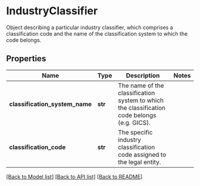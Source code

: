 # IndustryClassifier

Object describing a particular industry classifier,  which comprises a classification code and the name of the classification system to which the code belongs.

## Properties
Name | Type | Description | Notes
------------ | ------------- | ------------- | -------------
**classification_system_name** | **str** | The name of the classification system to which the classification code belongs (e.g. GICS). | 
**classification_code** | **str** | The specific industry classification code assigned to the legal entity. | 

[[Back to Model list]](../README.md#documentation-for-models) [[Back to API list]](../README.md#documentation-for-api-endpoints) [[Back to README]](../README.md)


